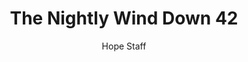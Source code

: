---
image: /assets/img/nwd/42_nwd_isaiah_43_1_b_erv.png
title: The Nightly Wind Down 42
categories:
  - The Nightly Wind Down
author: Hope Staff
notes: The Nightly Wind Down 42
embed: >-
  EMBED_GOES_HERE
transcript: >-
  SOME LINES OF TEXT START HERE
---